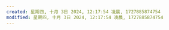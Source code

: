 ```yaml
---
created: 星期四, 十月 3日 2024, 12:17:54 凌晨, 1727885874754
modified: 星期四, 十月 3日 2024, 12:17:54 凌晨, 1727885874754
---
```


